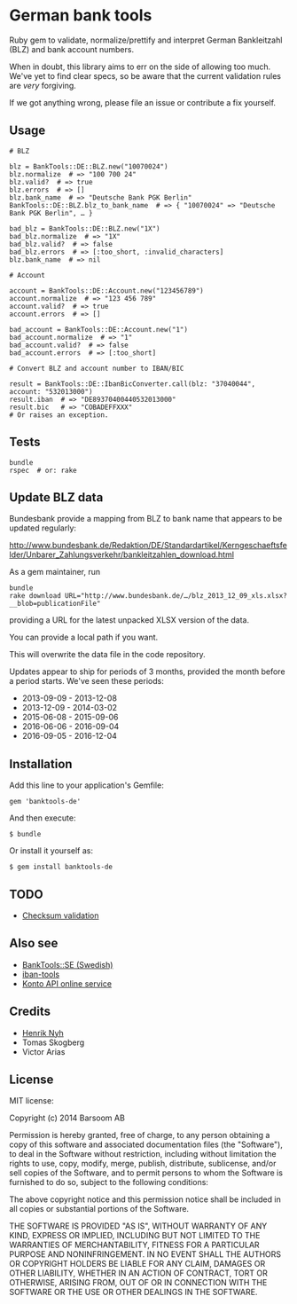 # German bank tools

Ruby gem to validate, normalize/prettify and interpret German Bankleitzahl (BLZ) and bank account numbers.

When in doubt, this library aims to err on the side of allowing too much. We've yet to find clear specs, so be aware that the current validation rules are *very* forgiving.

If we got anything wrong, please file an issue or contribute a fix yourself.


## Usage

    # BLZ

    blz = BankTools::DE::BLZ.new("10070024")
    blz.normalize  # => "100 700 24"
    blz.valid?  # => true
    blz.errors  # => []
    blz.bank_name  # => "Deutsche Bank PGK Berlin"
    BankTools::DE::BLZ.blz_to_bank_name  # => { "10070024" => "Deutsche Bank PGK Berlin", … }

    bad_blz = BankTools::DE::BLZ.new("1X")
    bad_blz.normalize  # => "1X"
    bad_blz.valid?  # => false
    bad_blz.errors  # => [:too_short, :invalid_characters]
    blz.bank_name  # => nil

    # Account

    account = BankTools::DE::Account.new("123456789")
    account.normalize  # => "123 456 789"
    account.valid?  # => true
    account.errors  # => []

    bad_account = BankTools::DE::Account.new("1")
    bad_account.normalize  # => "1"
    bad_account.valid?  # => false
    bad_account.errors  # => [:too_short]

    # Convert BLZ and account number to IBAN/BIC

    result = BankTools::DE::IbanBicConverter.call(blz: "37040044", account: "532013000")
    result.iban  # => "DE89370400440532013000"
    result.bic   # => "COBADEFFXXX"
    # Or raises an exception.

## Tests

    bundle
    rspec  # or: rake


## Update BLZ data

Bundesbank provide a mapping from BLZ to bank name that appears to be updated regularly:

<http://www.bundesbank.de/Redaktion/DE/Standardartikel/Kerngeschaeftsfelder/Unbarer_Zahlungsverkehr/bankleitzahlen_download.html>

As a gem maintainer, run

    bundle
    rake download URL="http://www.bundesbank.de/…/blz_2013_12_09_xls.xlsx?__blob=publicationFile"

providing a URL for the latest unpacked XLSX version of the data.

You can provide a local path if you want.

This will overwrite the data file in the code repository.

Updates appear to ship for periods of 3 months, provided the month before a period starts. We've seen these periods:
* 2013-09-09 - 2013-12-08
* 2013-12-09 - 2014-03-02
* 2015-06-08 - 2015-09-06
* 2016-06-06 - 2016-09-04
* 2016-09-05 - 2016-12-04


## Installation

Add this line to your application's Gemfile:

    gem 'banktools-de'

And then execute:

    $ bundle

Or install it yourself as:

    $ gem install banktools-de


## TODO

* [Checksum validation](http://www.bundesbank.de/Navigation/DE/Kerngeschaeftsfelder/Unbarer_Zahlungsverkehr/Pruefzifferberechnung/pruefzifferberechnung.html)


## Also see

* [BankTools::SE (Swedish)](https://github.com/barsoom/banktools-se)
* [iban-tools](https://github.com/iulianu/iban-tools)
* [Konto API online service](https://www.kontoapi.de)


## Credits

* [Henrik Nyh](http://henrik.nyh.se)
* Tomas Skogberg
* Victor Arias

## License

MIT license:

Copyright (c) 2014 Barsoom AB

Permission is hereby granted, free of charge, to any person obtaining
a copy of this software and associated documentation files (the
"Software"), to deal in the Software without restriction, including
without limitation the rights to use, copy, modify, merge, publish,
distribute, sublicense, and/or sell copies of the Software, and to
permit persons to whom the Software is furnished to do so, subject to
the following conditions:

The above copyright notice and this permission notice shall be
included in all copies or substantial portions of the Software.

THE SOFTWARE IS PROVIDED "AS IS", WITHOUT WARRANTY OF ANY KIND,
EXPRESS OR IMPLIED, INCLUDING BUT NOT LIMITED TO THE WARRANTIES OF
MERCHANTABILITY, FITNESS FOR A PARTICULAR PURPOSE AND
NONINFRINGEMENT. IN NO EVENT SHALL THE AUTHORS OR COPYRIGHT HOLDERS BE
LIABLE FOR ANY CLAIM, DAMAGES OR OTHER LIABILITY, WHETHER IN AN ACTION
OF CONTRACT, TORT OR OTHERWISE, ARISING FROM, OUT OF OR IN CONNECTION
WITH THE SOFTWARE OR THE USE OR OTHER DEALINGS IN THE SOFTWARE.
